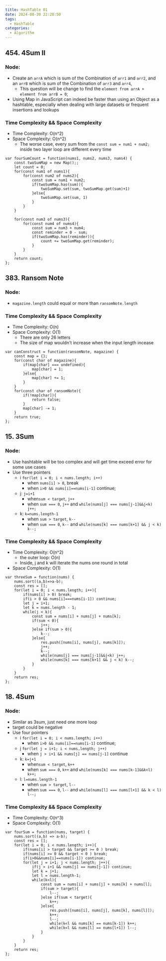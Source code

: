 ```yaml
---
title: HashTable 01
date: 2024-08-30 22:20:50
tags:
  - HashTable
categories:
  - Algorithm
---
```


## 454. 4Sum II

### Node:

- Create an `arrA` which is sum of the Combination of `arr1` and `arr2`, and an `arrB` which is sum of the Combination of `arr3` and `arr4`,
  - This question will be change to find the `element from arrA + element from arrB = 0`;
- Using Map in JavaScript can indeed be faster than using an Object as a hashtable, especially when dealing with large datasets or frequent insertions and lookups

### Time Complexity && Space Complexity

- Time Complexity: O(n^2)
- Space Complexity: O(n^2)
  - The worse case, every sum from the `const sum = num1 + num2;` inside two layer loop are different every time

```
var fourSumCount = function(nums1, nums2, nums3, nums4) {
    const twoSumMap = new Map();;
    let count = 0;
    for(const num1 of nums1){
        for(const num2 of nums2){
            const sum = num1 + num2;
            if(twoSumMap.has(sum)){
                twoSumMap.set(sum, twoSumMap.get(sum)+1)
            }else{
                twoSumMap.set(sum, 1)
            }
        }
    }

    for(const num3 of nums3){
        for(const num4 of nums4){
            const sum = num3 + num4;
            const reminder = 0 - sum;
            if(twoSumMap.has(reminder)){
                count += twoSumMap.get(reminder);
            }
        }
    }
    return count;
};
```

## 383. Ransom Note

### Node:

- `magazine.length` could equal or more than `ransomNote.length`

### Time Complexity && Space Complexity

- Time Complexity: O(n)
- Space Complexity: O(1)
  - There are only 26 letters
  - The size of map wouldn't increase when the input length incease

```
var canConstruct = function(ransomNote, magazine) {
    const map = {};
    for(const char of magazine){
        if(map[char] === undefined){
            map[char] = 1;
        }else{
            map[char] += 1;
        }
    }
    for(const char of ransomNote){
        if(!map[char]){
            return false;
        }
        map[char] -= 1;
    }
    return true;
};
```

## 15. 3Sum

### Node:

- Use hashtable will be too complex and will get time exceed error for some use cases
- Use three pointers
  - i `for(let i = 0; i < nums.length; i++)`
    - when `nums[i] > 0`, break
    - when `i>0 && nums[i]==nums[i-1]` continue;
  - j: `j=i+1`
    - when`sum < target`, `j++`
    - when `sum === 0`, `j++` and `while(nums[j] === nums[j-1]&&j<k) j++;`
  - k: `k=nums.length-1`
    - when `sum > target`, `k--`
    - when `sum === 0`, `k--` and `while(nums[k] === nums[k+1] && j < k) k--;`

### Time Complexity && Space Complexity

- Time Complexity: O(n^2)
  - the outer loop: O(n)
  - Inside, j and k will iterate the nums one round in total
- Space Complexity: O(1)

```
var threeSum = function(nums) {
    nums.sort((a,b)=>a-b);
    const res = [];
    for(let i = 0; i < nums.length; i++){
        if(nums[i] > 0) break;
        if(i > 0 && nums[i]===nums[i-1]) continue;
        let j = i+1;
        let k = nums.length - 1;
        while(j < k){
            const sum = nums[i] + nums[j] + nums[k];
            if(sum < 0){
                j++;
            }else if(sum > 0){
                k--;
            }else{
                res.push([nums[i], nums[j], nums[k]]);
                j++;
                k--;
                while(nums[j] === nums[j-1]&&j<k) j++;
                while(nums[k] === nums[k+1] && j < k) k--;
            }
        }
    }
    return res;
};
```

## 18. 4Sum

### Node:

- Similar as 3sum, just need one more loop
- target could be negative
- Use four pointers
  - i `for(let i = 0; i < nums.length; i++)`
    - when `i>0 && nums[i]==nums[i-1]` continue;
  - j `for(let j = i+1; i < nums.length; j++)`
    - when `j > i+1 && nums[j] == nums[j-1]` continue
  - k: `k=j+1`
    - when`sum < target`, `k++`
    - when `sum === 0`, `k++` and `while(nums[k] === nums[k-1]&&k<l) k++;`
  - l: `l=nums.length-1`
    - when `sum > target`, `l--`
    - when `sum === 0`, `l--` and `while(nums[l] === nums[l+1] && k < l) l--;`

### Time Complexity && Space Complexity

- Time Complexity: O(n^3)
- Space Complexity: O(1)

```
var fourSum = function(nums, target) {
    nums.sort((a,b) => a-b);
    const res = [];
    for(let i = 0; i < nums.length; i++){
        if(nums[i] > target && target >= 0 ) break;
        if(nums[i] >= 0 && target < 0 ) break;
        if(i>0&&nums[i]==nums[i-1]) continue;
        for(let j = i+1; j < nums.length; j++){
            if(j > i+1 && nums[j] == nums[j-1]) continue;
            let k = j+1;
            let l = nums.length-1;
            while(k<l){
                const sum = nums[i] + nums[j] + nums[k] + nums[l];
                if(sum > target){
                    l--;
                }else if(sum < target){
                    k++;
                }else{
                    res.push([nums[i], nums[j], nums[k], nums[l]]);
                    k++;
                    l--;
                    while(k<l && nums[k] == nums[k-1]) k++;
                    while(k<l && nums[l] == nums[l+1]) l--;
                }
            }
        }
    }
    return res;
};
```
